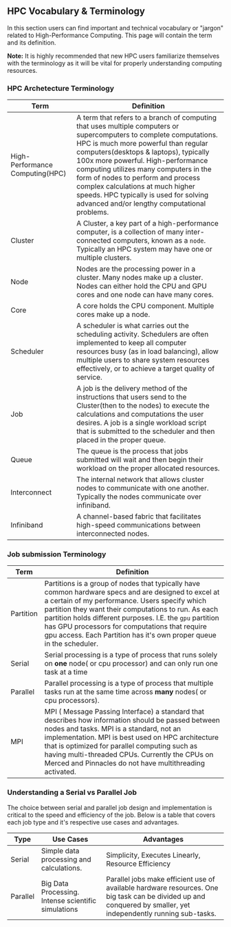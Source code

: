 ## HPC Vocabulary & Terminology <!-- {docsify-ignore-all} -->

In this section users can find important and technical vocabulary or "jargon" related to High-Performance Computing. This page will contain the term and its definition.

__Note:__ It is highly recommended that new HPC users familiarize themselves with the terminology as it will be vital for properly understanding computing resources.



### HPC Archetecture Terminology  <!-- {docsify-ignore-all} -->

| Term | Definition| 
|-------------------------|-------------------------------------------|
| High-Performance Computing(HPC) | A term that refers to a branch of computing that uses multiple computers or supercomputers to complete computations. HPC is much more powerful than regular computers(desktops & laptops), typically 100x more powerful. High-performance computing utilizes many computers in the form of  nodes to perform and process complex calculations at much higher speeds. HPC typically is used for solving advanced and/or lengthy computational problems.|
| Cluster | A Cluster, a key part of a high-performance computer, is a collection of many inter-connected computers, known as a `node`. Typically an HPC system may have one or multiple clusters. |
| Node | Nodes are the processing power in a cluster. Many nodes make up a cluster. Nodes can either hold the CPU and GPU cores and one node can have many cores.| 
| Core | A core holds the CPU component. Multiple cores make up a node. | 
| Scheduler | A scheduler is what carries out the scheduling activity. Schedulers are often implemented to keep all computer resources busy (as in load balancing), allow multiple users to share system resources effectively, or to achieve a target quality of service. | 
| Job | A job is the delivery method of the instructions that users send to the Cluster(then to the nodes) to execute the calculations and computations the user desires. A job is a single workload script that is submitted to the scheduler and then placed in the proper queue. | 
| Queue | The queue is the process that jobs submitted will wait and then begin their workload on the proper allocated resources. | 
 Interconnect | The internal network that allows cluster nodes to communicate with one another. Typically the nodes communicate over infiniband. |
| Infiniband |  A channel-based fabric that facilitates high-speed communications between interconnected nodes. |


### Job submission Terminology  <!-- {docsify-ignore-all} -->
| Term | Definition | 
|-------------------------|-------------------------------------------|
| Partition | Partitions is a group of nodes that typically have common hardware specs and are designed to excel at a certain of my performance. Users specify which partition they want their computations to run. As each partition holds different purposes. I.E. the `gpu` partition has GPU processors for computations that require gpu access. Each Partition has it's own proper queue in the scheduler. |
| Serial | Serial processing is a type of process that runs solely on __one__ node( or cpu processor) and can only run one task at a time | 
| Parallel | Parallel processing is a type of process that multiple tasks run at the same time across __many__ nodes( or cpu processors).|
| MPI | MPI ( Message Passing Interface) a standard that describes how information should be passed between nodes and tasks. MPI is a standard, not an implementation. MPI is best used on HPC architecture that is optimized for parallel computing such as having multi-threaded CPUs. Currently the CPUs on Merced and Pinnacles do not have multithreading activated. |

### Understanding a Serial vs Parallel Job <!-- {docsify-ignore-all} -->
The choice between serial and parallel job design and implementation is critical to the speed and efficiency of the job. Below is a table that covers each job type and it's respective use cases and advantages.


| Type | Use Cases | Advantages | 
| -------- | ---------- | ----------------------------- |
|Serial| Simple data processing and calculations.  | Simplicity, Executes Linearly, Resource Efficiency | 
| Parallel | Big Data Processing. Intense scientific simulations | Parallel jobs make efficient use of available hardware resources. One big task can be divided up and conquered by smaller, yet independently running sub-tasks. |





